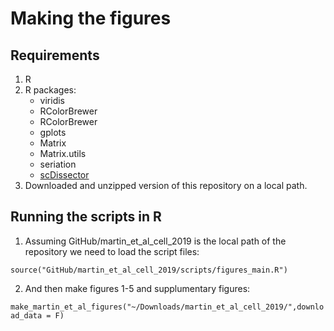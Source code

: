 # Making the figures
## Requirements

1. R
2. R packages: 
   - viridis
   - RColorBrewer
   - RColorBrewer
   - gplots
   - Matrix
   - Matrix.utils
   - seriation
   - [scDissector](https://github.com/effiken/scDissector)
3. Downloaded and unzipped version of this repository  on a local path.


## Running the scripts in R

1. Assuming GitHub/martin_et_al_cell_2019 is the local path of the repository we need to load the script files:

`source("GitHub/martin_et_al_cell_2019/scripts/figures_main.R")`

2. And then make figures 1-5 and supplumentary figures:

`make_martin_et_al_figures("~/Downloads/martin_et_al_cell_2019/",download_data = F)`



